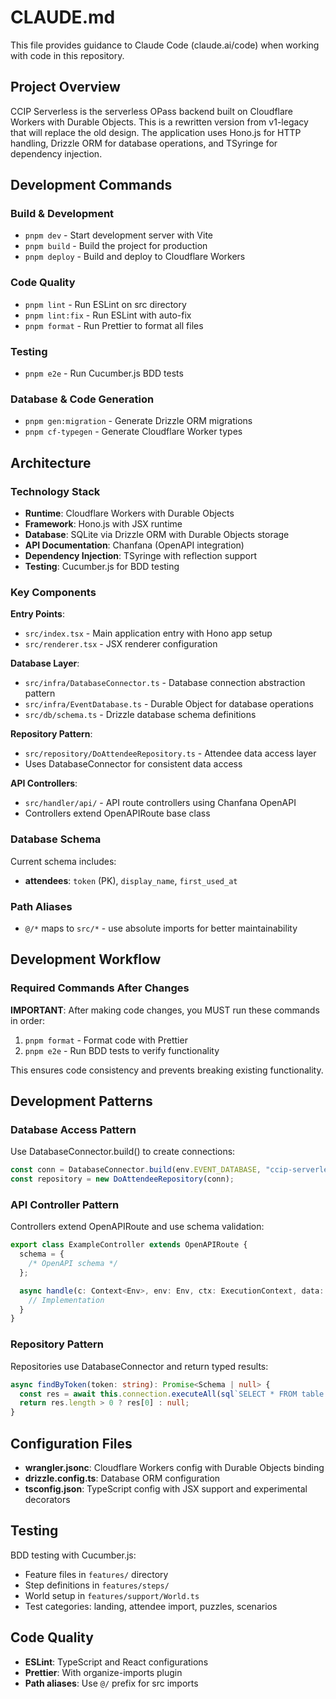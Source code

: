 # CLAUDE.md

This file provides guidance to Claude Code (claude.ai/code) when working with code in this repository.

## Project Overview

CCIP Serverless is the serverless OPass backend built on Cloudflare Workers with Durable Objects. This is a rewritten version from v1-legacy that will replace the old design. The application uses Hono.js for HTTP handling, Drizzle ORM for database operations, and TSyringe for dependency injection.

## Development Commands

### Build & Development

- `pnpm dev` - Start development server with Vite
- `pnpm build` - Build the project for production
- `pnpm deploy` - Build and deploy to Cloudflare Workers

### Code Quality

- `pnpm lint` - Run ESLint on src directory
- `pnpm lint:fix` - Run ESLint with auto-fix
- `pnpm format` - Run Prettier to format all files

### Testing

- `pnpm e2e` - Run Cucumber.js BDD tests

### Database & Code Generation

- `pnpm gen:migration` - Generate Drizzle ORM migrations
- `pnpm cf-typegen` - Generate Cloudflare Worker types

## Architecture

### Technology Stack

- **Runtime**: Cloudflare Workers with Durable Objects
- **Framework**: Hono.js with JSX runtime
- **Database**: SQLite via Drizzle ORM with Durable Objects storage
- **API Documentation**: Chanfana (OpenAPI integration)
- **Dependency Injection**: TSyringe with reflection support
- **Testing**: Cucumber.js for BDD testing

### Key Components

**Entry Points**:

- `src/index.tsx` - Main application entry with Hono app setup
- `src/renderer.tsx` - JSX renderer configuration

**Database Layer**:

- `src/infra/DatabaseConnector.ts` - Database connection abstraction pattern
- `src/infra/EventDatabase.ts` - Durable Object for database operations
- `src/db/schema.ts` - Drizzle database schema definitions

**Repository Pattern**:

- `src/repository/DoAttendeeRepository.ts` - Attendee data access layer
- Uses DatabaseConnector for consistent data access

**API Controllers**:

- `src/handler/api/` - API route controllers using Chanfana OpenAPI
- Controllers extend OpenAPIRoute base class

### Database Schema

Current schema includes:

- **attendees**: `token` (PK), `display_name`, `first_used_at`

### Path Aliases

- `@/*` maps to `src/*` - use absolute imports for better maintainability

## Development Workflow

### Required Commands After Changes

**IMPORTANT**: After making code changes, you MUST run these commands in order:

1. `pnpm format` - Format code with Prettier
2. `pnpm e2e` - Run BDD tests to verify functionality

This ensures code consistency and prevents breaking existing functionality.

## Development Patterns

### Database Access Pattern

Use DatabaseConnector.build() to create connections:

```typescript
const conn = DatabaseConnector.build(env.EVENT_DATABASE, "ccip-serverless");
const repository = new DoAttendeeRepository(conn);
```

### API Controller Pattern

Controllers extend OpenAPIRoute and use schema validation:

```typescript
export class ExampleController extends OpenAPIRoute {
  schema = {
    /* OpenAPI schema */
  };

  async handle(c: Context<Env>, env: Env, ctx: ExecutionContext, data: any) {
    // Implementation
  }
}
```

### Repository Pattern

Repositories use DatabaseConnector and return typed results:

```typescript
async findByToken(token: string): Promise<Schema | null> {
  const res = await this.connection.executeAll(sql`SELECT * FROM table WHERE token = ${token}`);
  return res.length > 0 ? res[0] : null;
}
```

## Configuration Files

- **wrangler.jsonc**: Cloudflare Workers config with Durable Objects binding
- **drizzle.config.ts**: Database ORM configuration
- **tsconfig.json**: TypeScript config with JSX support and experimental decorators

## Testing

BDD testing with Cucumber.js:

- Feature files in `features/` directory
- Step definitions in `features/steps/`
- World setup in `features/support/World.ts`
- Test categories: landing, attendee import, puzzles, scenarios

## Code Quality

- **ESLint**: TypeScript and React configurations
- **Prettier**: With organize-imports plugin
- **Path aliases**: Use `@/` prefix for src imports
